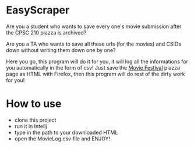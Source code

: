 # EasyScraper
Are you a student who wants to save every one's movie submission after the CPSC 210 piazza is archived?

Are you a TA who wants to save all these urls (for the movies) and CSIDs down without writing them down one by one?

Here you go, this program will do it for you, it will log all the informations for you automatically in the form of csv!
Just save the [Movie Festival](https://piazza.com/class/kjlvxrehl9x2ro) piazza page as HTML with Firefox, then this program
will do rest of the dirty work for you!

# How to use

- clone this project
- run it in Intellj
- type in the path to your downloaded HTML
- open the MovieLog.csv file and ENJOY!
